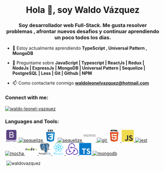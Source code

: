 <h1 align="center">Hola 👋, soy Waldo Vázquez</h1>
<h3 align="center">Soy desarrollador web Full-Stack. Me gusta resolver problemas , afrontar nuevos desafios y continuar aprendiendo un poco todos los dias.</h3>

- 🌱 Estoy actualmente aprendiendo **TypeScript , Universal Pattern , MongoDB**

- 💬 Preguntame sobre **JavaScript | Typescript | ReactJs | Redux | NodeJs | ExpressJs | MongoDB | Universal Pattern | Sequelize | PostgreSQL | Less | Git | Github | NPM**

- 📫 Como contactarte conmigo **waldoleonelvazquez@hotmail.com**

<h3 align="left">Connect with me:</h3>
<p align="left">
<a href="https://linkedin.com/in/waldo-leonel-vazquez" target="blank"><img align="center" src="https://raw.githubusercontent.com/rahuldkjain/github-profile-readme-generator/master/src/images/icons/Social/linked-in-alt.svg" alt="waldo-leonel-vazquez" height="30" width="40" /></a>
</p>

<h3 align="left">Languages and Tools:</h3>
<p align="left"> <a href="https://getbootstrap.com" target="_blank"> <img src="https://raw.githubusercontent.com/devicons/devicon/master/icons/bootstrap/bootstrap-plain-wordmark.svg" alt="bootstrap" width="40" height="40"/> </a> <a href="https://sequelize.org/" target="_blank"> <img src="https://sequelize.org/master/image/brand_logo.png" alt="sequelize" width="40" height="40"/> </a> <a href="https://www.w3schools.com/css/" target="_blank"> <img src="https://raw.githubusercontent.com/devicons/devicon/master/icons/css3/css3-original-wordmark.svg" alt="css3" width="40" height="40"/> </a> <a href="https://insomnia.rest/" target="_blank"> <img src="https://image.pngaaa.com/268/4842268-middle.png" alt="sequelize" width="40" height="40"/> <a href="https://expressjs.com" target="_blank"> <img src="https://raw.githubusercontent.com/devicons/devicon/master/icons/express/express-original-wordmark.svg" alt="express" width="40" height="40"/> </a> <a href="https://git-scm.com/" target="_blank"> <img src="https://www.vectorlogo.zone/logos/git-scm/git-scm-icon.svg" alt="git" width="40" height="40"/> </a> <a href="https://www.w3.org/html/" target="_blank"> <img src="https://raw.githubusercontent.com/devicons/devicon/master/icons/html5/html5-original-wordmark.svg" alt="html5" width="40" height="40"/> </a> <a href="https://developer.mozilla.org/en-US/docs/Web/JavaScript" target="_blank"> <img src="https://raw.githubusercontent.com/devicons/devicon/master/icons/javascript/javascript-original.svg" alt="javascript" width="40" height="40"/> </a> <a href="https://jestjs.io" target="_blank"> <img src="https://www.vectorlogo.zone/logos/jestjsio/jestjsio-icon.svg" alt="jest" width="40" height="40"/> </a> <a href="https://mochajs.org" target="_blank"> <img src="https://www.vectorlogo.zone/logos/mochajs/mochajs-icon.svg" alt="mocha" width="40" height="40"/> </a> <a href="https://nodejs.org" target="_blank"> <img src="https://raw.githubusercontent.com/devicons/devicon/master/icons/nodejs/nodejs-original-wordmark.svg" alt="nodejs" width="40" height="40"/> </a> <a href="https://www.postgresql.org" target="_blank"> <img src="https://raw.githubusercontent.com/devicons/devicon/master/icons/postgresql/postgresql-original-wordmark.svg" alt="postgresql" width="40" height="40"/> </a> </a> <a href="https://reactjs.org/" target="_blank"> <img src="https://raw.githubusercontent.com/devicons/devicon/master/icons/react/react-original-wordmark.svg" alt="react" width="40" height="40"/> </a> <a href="https://redux.js.org" target="_blank"> <img src="https://raw.githubusercontent.com/devicons/devicon/master/icons/redux/redux-original.svg" alt="redux" width="40" height="40"/> </a> <a href="https://www.typescriptlang.org/" target="_blank"> <img src="https://raw.githubusercontent.com/devicons/devicon/master/icons/typescript/typescript-original.svg" alt="typescript" width="40" height="40"/> </a> <a href="https://docs.mongodb.com/" target="_blank"> <img src="https://upload.wikimedia.org/wikipedia/commons/thumb/f/f9/Antu_mongodb.svg/1200px-Antu_mongodb.svg.png" alt="mongodb" width="40" height="40"/> </a> </p>

<p>&nbsp;<img align="center" src="https://github-readme-stats.vercel.app/api?username=waldovazquez&show_icons=true&locale=en" alt="waldovazquez" /></p>
